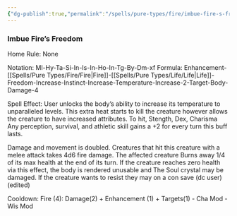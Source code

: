 ```yaml
---
{"dg-publish":true,"permalink":"/spells/pure-types/fire/imbue-fire-s-freedom/","tags":["Spell/Fire","Spell/Imbue","Spell/Life"]}
---
```


### Imbue Fire’s Freedom
Home Rule: None

Notation: Ml-Hy-Ta-Si-In-Is-In-Ho-In-Tg-By-Dm-xf
Formula: Enhancement-[[Spells/Pure Types/Fire/Fire\|Fire]]-[[Spells/Pure Types/Life/Life\|Life]]-Freedom-Increase-Instinct-Increase-Temperature-Increase-2-Target-Body-Damage-4

Spell Effect: 
User unlocks the body’s ability to increase its temperature to unparalleled levels. This extra heat starts to kill the creature however allows the creature to have increased attributes. 
To hit, Stength, Dex, Charisma Any perception, survival, and athletic skill gains a +2 for every turn this buff lasts. 

Damage and movement is doubled. Creatures that hit this creature with a melee attack takes 4d6 fire damage. The affected creature Burns away 1/4 of its max health at the end of its turn. If the creature reaches zero health via this effect, the body is rendered unusable and The Soul crystal may be damaged. If the creature wants to resist they may on a con save (dc user) (edited)

Cooldown:
Fire (4): Damage(2) + Enhancement (1) + Targets(1) - Cha Mod - Wis Mod